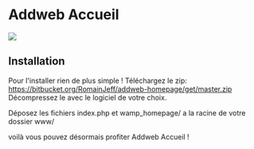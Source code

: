 # Addweb Accueil

<img src="http://image.noelshack.com/fichiers/2013/16/1366323742-addwebhome.png">

## Installation
Pour l'installer rien de plus simple !
Téléchargez le zip: https://bitbucket.org/RomainJeff/addweb-homepage/get/master.zip
Décompressez le avec le logiciel de votre choix.

Déposez les fichiers index.php et wamp_homepage/ a la racine de votre dossier www/

voilà vous pouvez désormais profiter Addweb Accueil !
